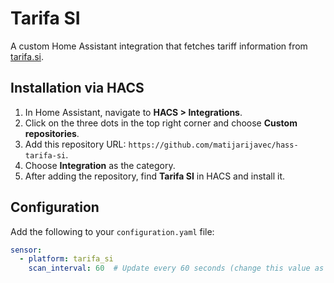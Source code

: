 # Tarifa SI

A custom Home Assistant integration that fetches tariff information from [tarifa.si](https://www.tarifa.si/).

## Installation via HACS

1. In Home Assistant, navigate to **HACS > Integrations**.
2. Click on the three dots in the top right corner and choose **Custom repositories**.
3. Add this repository URL: `https://github.com/matijarijavec/hass-tarifa-si`.
4. Choose **Integration** as the category.
5. After adding the repository, find **Tarifa SI** in HACS and install it.

## Configuration

Add the following to your `configuration.yaml` file:

```yaml
sensor:
  - platform: tarifa_si
    scan_interval: 60  # Update every 60 seconds (change this value as needed)